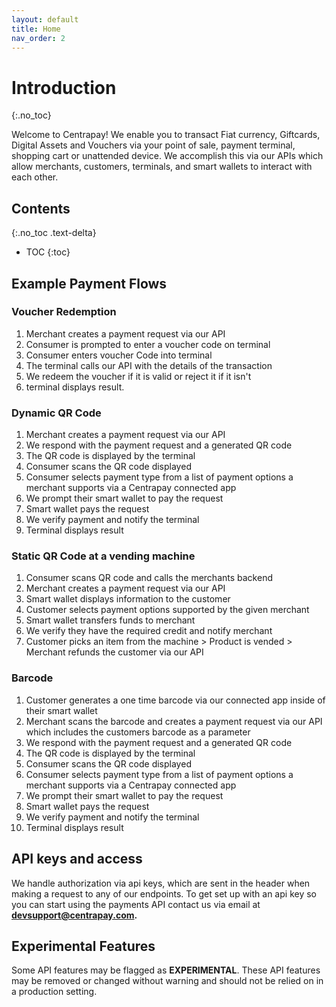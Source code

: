 ```yaml
---
layout: default
title: Home
nav_order: 2
---
```

<style>

a.external:after {
  content: " " url(data:image/png;base64,iVBORw0KGgoAAAANSUhEUgAAAAoAAAAKCAYAAACNMs+9AAAAVklEQVR4Xn3PgQkAMQhDUXfqTu7kTtkpd5RA8AInfArtQ2iRXFWT2QedAfttj2FsPIOE1eCOlEuoWWjgzYaB/IkeGOrxXhqB+uA9Bfcm0lAZuh+YIeAD+cAqSz4kCMUAAAAASUVORK5CYII=);
}

</style>

# Introduction
{:.no_toc}

Welcome to Centrapay! We enable you to transact Fiat currency, 
Giftcards, Digital Assets and Vouchers via your point of sale, 
payment terminal, shopping cart or unattended device. We
accomplish this via our APIs which allow merchants, customers,
terminals, and smart wallets to interact with each other.

## Contents
{:.no_toc .text-delta}

* TOC
{:toc}



## Example Payment Flows

### Voucher Redemption

1. Merchant creates a payment request via our API
2. Consumer is prompted to enter a voucher code on terminal
3. Consumer enters voucher Code into terminal
4. The terminal calls our API with the details of the transaction
5. We redeem the voucher if it is valid or reject it if it isn't
6. terminal displays result.

### Dynamic QR Code

1. Merchant creates a payment request via our API
2. We respond with the payment request and a generated QR code
3. The QR code is displayed by the terminal
4. Consumer scans the QR code displayed
5. Consumer selects payment type from a list of payment options a merchant supports via a Centrapay connected app
6. We prompt their smart wallet to pay the request
7. Smart wallet pays the request
8. We verify payment and notify the terminal
9. Terminal displays result

### Static QR Code at a vending machine

1. Consumer scans QR code and calls the merchants backend
2. Merchant creates a payment request via our API
3. Smart wallet displays information to the customer
4. Customer selects payment options supported by the given merchant
5. Smart wallet transfers funds to merchant
6. We verify they have the required credit and notify merchant
7. Customer picks an item from the machine > Product is vended > Merchant refunds the customer via our API

### Barcode

1. Customer generates a one time barcode via our connected app inside of their smart wallet
2. Merchant scans the barcode and creates a payment request via our API which includes the customers barcode as a parameter
3. We respond with the payment request and a generated QR code
4. The QR code is displayed by the terminal
5. Consumer scans the QR code displayed
6. Consumer selects payment type from a list of payment options a merchant supports via a Centrapay connected app
7. We prompt their smart wallet to pay the request
8. Smart wallet pays the request
9. We verify payment and notify the terminal
10. Terminal displays result

## API keys and access

We handle authorization via api keys, which are sent in the header when making
a request to any of our endpoints. To get set up with an api key so you can
start using the payments API contact us via email at
**devsupport@centrapay.com.**

## Experimental Features

Some API features may be flagged as **EXPERIMENTAL**. These API features may be
removed or changed without warning and should not be relied on in a production
setting.
